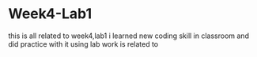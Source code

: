 # Week4-Lab1
this is all related to week4,lab1
i learned new coding skill in classroom and did practice with it using lab
work is related to 
